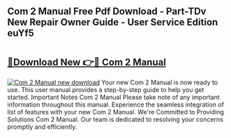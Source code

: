 ## Com 2 Manual Free Pdf Download - Part-TDv New Repair Owner Guide - User Service Edition euYf5

# <h2><a href="http://cf24523.oget.top/?id=Com+2+Manual">🔗Download New 👉🔴 Com 2 Manual</a></h2>

[![Com 2 Manual new download](https://i.imgur.com/5g1atiW.png)](http://cf24523.oget.top/?id=Com+2+Manual)
Your new Com 2 Manual is now ready to use. This user manual provides a step-by-step guide to help you get started. Important Notes Com 2 Manual Please take note of any important information throughout this manual. Experience the seamless integration of list of features with your new Com 2 Manual. We're Committed to Providing Solutions Com 2 Manual. Our team is dedicated to resolving your concerns promptly and efficiently.
